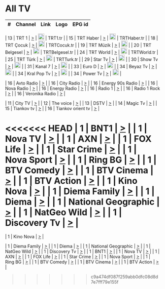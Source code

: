 <h1>All TV</h1>

| #   | Channel        | Link  | Logo | EPG id |
|:---:|:--------------:|:-----:|:----:|:------:|

| 13  | TRT 1            | [>](https://tv-trt1.medya.trt.com.tr/master.m3u8) | <img height="20" src="https://i.imgur.com/j786OLG.png"/> | TRT1.tr |
| 15  | TRT Haber        | [>](https://tv-trthaber.medya.trt.com.tr/master.m3u8) | <img height="20" src="https://i.imgur.com/OVfo8Ab.png"/> | TRTHaber.tr |
| 18  | TRT Çocuk        | [>](https://tv-trtcocuk.medya.trt.com.tr/master.m3u8) | <img height="20" src="https://i.imgur.com/QLFmD6d.png"/> | TRTCocuk.tr |
| 19  | TRT Müzik        | [>](https://tv-trtmuzik.medya.trt.com.tr/master.m3u8) | <img height="20" src="https://i.imgur.com/fIVFCEd.png"/> |
| 20  | TRT Belgesel     | [>](https://tv-trtbelgesel.medya.trt.com.tr/master.m3u8) | <img height="20" src="https://i.imgur.com/MGO87pe.png"/> | TRTBelgesel.tr |
| 24  | TRT World        | [>](https://tv-trtworld.medya.trt.com.tr/master.m3u8) | <img height="20" src="https://i.imgur.com/JEA2xpv.png"/> | TRTWorld.tr |
| 25  | TRT Türk         | [>](https://tv-trtturk.medya.trt.com.tr/master.m3u8) | <img height="20" src="https://i.imgur.com/OSTOQNw.png"/> | TRTTurk.tr |
| 29  | Star Tv   | [>](https://dogus-live.daioncdn.net/startv/startv_360p.m3u8) | <img height="20" src="https://i.imgur.com/IebUZx1.png"/> |
| 30  | Show Tv     | [>](https://ciner-live.daioncdn.net/showtv/showtv.m3u8) | <img height="20" src="https://i.imgur.com/IebUZx1.png"/> |
| 31  | Kanal 7     | [>](https://kanal7-live.daioncdn.net/kanal7/kanal7.m3u8) | <img height="20" src="https://i.imgur.com/IebUZx1.png"/> |
| 33  | Euro D    | [>](https://www.youtube.com/user/KanalD/live) | <img height="20" src="https://i.imgur.com/IebUZx1.png"/> |
| 34  | Beyaz Tv     | [>](https://beyaztv-live.daioncdn.net/beyaztv/beyaztv.m3u8) | <img height="20" src="https://i.imgur.com/IebUZx1.png"/> |
| 34  | Kral Pop Tv     | [>](https://www.youtube.com/watch?v=GuFTuKoXepw) | <img height="20" src="https://i.imgur.com/IebUZx1.png"/> |
| 34  | Power Tv     | [>](https://livetv.powerapp.com.tr/powerTV/powerhd.smil/chunklist.m3u8) | <img height="20" src="https://i.imgur.com/IebUZx1.png"/> |

| 16  | Avto Radio | [>](http://stream.metacast.eu/avtoradio.mp3.m3u) |
| 16  | City Radio | [>](http://stream.metacast.eu/city.aac.m3u) |
| 16  | Energy 90s Radio | [>](http://stream.metacast.eu/energy-90s.m3u) |
| 16  | Nova Radio | [>](http://stream.metacast.eu/nova.aac.m3u) |
| 16  | Energy Radio | [>](http://stream.metacast.eu/nrj.aac.m3u) |
| 16  | Radio 1 | [>](http://stream.metacast.eu/radio1.aac.m3u) |
| 16  | Radio 1 Rock | [>](http://stream.metacast.eu/radio1rock.aac.m3u) |
| 16  | Veronika Radio | [>](http://stream.metacast.eu/veronika.aac.m3u) |

| 11  | City TV | [>](https://tv.city.bg/play/tshls/citytv/index.m3u8) |
| 12  | The voice | [>](https://bss1.neterra.tv/thevoice/thevoice.m3u8) |
| 13  | DSTV | [>](http://46.249.95.140:8081/hls/data.m3u8) |
| 14  | Magic Tv | [>](https://bss1.neterra.tv/magictv/magictv.m3u8) |
| 15  | Tiankov tv | [>](https://streamer103.neterra.tv/tiankov-folk/live.m3u8) |
| 16  | Tiankov orient tv | [>](https://streamer103.neterra.tv/tiankov-orient/live.m3u8) |

<<<<<<< HEAD
| 1 | BNT1 | [>](https://ymkaya.xyz:43584/tv/bnt1/playlist.m3u8?wmsAuthSign=c2VydmVyX3RpbWU9Ni8yMi8yMDI1IDY6NDU6MjUgUE0maGFzaF92YWx1ZT1ObHAyaVdyakhxWlpkc2gybTE2QThBPT0mdmFsaWRtaW51dGVzPTYw) |
| 1 | Nova TV | [>](https://ymkaya.xyz:43584/tv/novatv/playlist.m3u8?wmsAuthSign=c2VydmVyX3RpbWU9Ni8yMi8yMDI1IDY6NDU6MzYgUE0maGFzaF92YWx1ZT0rZ1RYejZ2bHlRNHJSUzlhVGFMT253PT0mdmFsaWRtaW51dGVzPTYw) |
| 1 | AXN | [>](https://ymkaya.xyz:43584/tv/axn/playlist.m3u8?wmsAuthSign=c2VydmVyX3RpbWU9Ni8yMi8yMDI1IDY6NDU6NDYgUE0maGFzaF92YWx1ZT10VzRxSFBVYzdLT1lhYSs3TVhSWWVnPT0mdmFsaWRtaW51dGVzPTYw) |
| 1 | FOX Life | [>](https://ymkaya.xyz:43584/tv/foxlife/playlist.m3u8?wmsAuthSign=c2VydmVyX3RpbWU9Ni8yMi8yMDI1IDY6NDU6NTYgUE0maGFzaF92YWx1ZT1BZnROaHNRRkVLbU5pT1Btc3NYREZ3PT0mdmFsaWRtaW51dGVzPTYw) |
| 1 | Star Crime | [>](https://ymkaya.xyz:43584/tv/foxcrime/playlist.m3u8?wmsAuthSign=c2VydmVyX3RpbWU9Ni8yMi8yMDI1IDY6NDY6MDUgUE0maGFzaF92YWx1ZT1IekdBUk5NUmxSSGV4K05XZW1GZEh3PT0mdmFsaWRtaW51dGVzPTYw) |
| 1 | Nova Sport | [>](https://ymkaya.xyz:43584/tv/novasport/playlist.m3u8?wmsAuthSign=c2VydmVyX3RpbWU9Ni8yMi8yMDI1IDY6NDY6MTYgUE0maGFzaF92YWx1ZT1pT3RWZ3RqWWt2TDNwMU9RdFJFNXFRPT0mdmFsaWRtaW51dGVzPTYw) |
| 1 | Ring BG | [>](https://ymkaya.xyz:43584/tv/ringbg/playlist.m3u8?wmsAuthSign=c2VydmVyX3RpbWU9Ni8yMi8yMDI1IDY6NDY6MjcgUE0maGFzaF92YWx1ZT1QOXRRY3VuWVE3VmxFNWczK2UxbzBBPT0mdmFsaWRtaW51dGVzPTYw) |
| 1 | BTV Comedy | [>](https://ymkaya.xyz:43584/tv/btvcomedy/playlist.m3u8?wmsAuthSign=c2VydmVyX3RpbWU9Ni8yMi8yMDI1IDY6NDY6MzcgUE0maGFzaF92YWx1ZT1sQ0s3TWx3ZWNsbFBpSjFlY2kyODlRPT0mdmFsaWRtaW51dGVzPTYw) |
| 1 | BTV Cinema | [>](https://ymkaya.xyz:43584/tv/btvcinema/playlist.m3u8?wmsAuthSign=c2VydmVyX3RpbWU9Ni8yMi8yMDI1IDY6NDY6NDggUE0maGFzaF92YWx1ZT1VUWV0S2tadTJoL253K2diVFFJaHpBPT0mdmFsaWRtaW51dGVzPTYw) |
| 1 | BTV Action | [>](https://ymkaya.xyz:43584/tv/btvaction/playlist.m3u8?wmsAuthSign=c2VydmVyX3RpbWU9Ni8yMi8yMDI1IDY6NDY6NTkgUE0maGFzaF92YWx1ZT1vdWVOZFJmWjhRVlJ5VnZDaW1Hd1hnPT0mdmFsaWRtaW51dGVzPTYw) |
| 1 | Kino Nova | [>](https://ymkaya.xyz:43584/tv/kinonova/playlist.m3u8?wmsAuthSign=c2VydmVyX3RpbWU9Ni8yMi8yMDI1IDY6NDc6MTAgUE0maGFzaF92YWx1ZT1HT1NCVW9PaE4vakRjUWJvMEx6WVl3PT0mdmFsaWRtaW51dGVzPTYw) |
| 1 | Diema Family | [>](https://ymkaya.xyz:43584/tv/diemafamily/playlist.m3u8?wmsAuthSign=c2VydmVyX3RpbWU9Ni8yMi8yMDI1IDY6NDc6MjIgUE0maGFzaF92YWx1ZT1BQkJveXBZSjNOaW5CUG5YenRkNEp3PT0mdmFsaWRtaW51dGVzPTYw) |
| 1 | Diema | [>](https://ymkaya.xyz:43584/tv/diema/playlist.m3u8?wmsAuthSign=c2VydmVyX3RpbWU9Ni8yMi8yMDI1IDY6NDc6MzUgUE0maGFzaF92YWx1ZT1Bbm10NXlYWFpvYWdXajM0ZkwrSEpBPT0mdmFsaWRtaW51dGVzPTYw) |
| 1 | National Geographic | [>](https://ymkaya.xyz:43584/tv/natgeo/playlist.m3u8?wmsAuthSign=c2VydmVyX3RpbWU9Ni8yMi8yMDI1IDY6NDc6NDQgUE0maGFzaF92YWx1ZT1pS1BKd3k3ei9aOVUxcWlaZnN4WHBBPT0mdmFsaWRtaW51dGVzPTYw) |
| 1 | NatGeo Wild | [>](https://ymkaya.xyz:43584/tv/natgeowild/playlist.m3u8?wmsAuthSign=c2VydmVyX3RpbWU9Ni8yMi8yMDI1IDY6NDc6NTQgUE0maGFzaF92YWx1ZT1ab2dNRUVEU1R4YUxVTVlSWHNXczVRPT0mdmFsaWRtaW51dGVzPTYw) |
| 1 | Discovery Tv | [>](https://ymkaya.xyz:43584/tv/discovery/playlist.m3u8?wmsAuthSign=c2VydmVyX3RpbWU9Ni8yMi8yMDI1IDY6NDg6MDQgUE0maGFzaF92YWx1ZT1GT2Q5THdJWFFYOHVVNDVrZlpib3F3PT0mdmFsaWRtaW51dGVzPTYw) |
=======


| 1 | Kino Nova | [>](https://ymkaya.xyz:11336/tv/kinonova/playlist.m3u8?wmsAuthSign=c2VydmVyX3RpbWU9MS8yLzIwMjUgNDo0MDoyMCBBTSZoYXNoX3ZhbHVlPWlFS1FrWEtMMVRFM3l5YklUWUJQUHc9PSZ2YWxpZG1pbnV0ZXM9NjA=) |

| 1 | Diema Family | [>](https://ymkaya.xyz:11336/tv/diemafamily/playlist.m3u8?wmsAuthSign=c2VydmVyX3RpbWU9MS8yLzIwMjUgNDo0MDozMCBBTSZoYXNoX3ZhbHVlPUVUaTVKTldvZTF5WVVCM0YwL21kaXc9PSZ2YWxpZG1pbnV0ZXM9NjA=) |
| 1 | Diema | [>](https://ymkaya.xyz:11336/tv/diema/playlist.m3u8?wmsAuthSign=c2VydmVyX3RpbWU9MS8yLzIwMjUgNDo0MDo0MCBBTSZoYXNoX3ZhbHVlPVlYMWVJT2NuUjNpUTBsaytEUFFOS2c9PSZ2YWxpZG1pbnV0ZXM9NjA=) |
| 1 | National Geographic | [>](https://ymkaya.xyz:11336/tv/natgeo/playlist.m3u8?wmsAuthSign=c2VydmVyX3RpbWU9MS8yLzIwMjUgNDo0MTo0MSBBTSZoYXNoX3ZhbHVlPTJQTlVmcG5nYWx0M013eUhGRGxnd0E9PSZ2YWxpZG1pbnV0ZXM9NjA=) |
| 1 | NatGeo Wild | [>](https://ymkaya.xyz:11336/tv/natgeowild/playlist.m3u8?wmsAuthSign=c2VydmVyX3RpbWU9MS8yLzIwMjUgNDo0MTo1MSBBTSZoYXNoX3ZhbHVlPVl1OXZaTTliN0hGWEN3eDBYd1duNkE9PSZ2YWxpZG1pbnV0ZXM9NjA=) |
| 1 | Discovery Tv | [>](https://ymkaya.xyz:11336/tv/discovery/playlist.m3u8?wmsAuthSign=c2VydmVyX3RpbWU9MS8yLzIwMjUgNDo0MjowMSBBTSZoYXNoX3ZhbHVlPWtBQmdLNlY2RmQwWElzMVYzSDJyVkE9PSZ2YWxpZG1pbnV0ZXM9NjA=) |
| 1 | BNT1 | [>](https://ymkaya.xyz:11336/tv/bnt1/playlist.m3u8?wmsAuthSign=c2VydmVyX3RpbWU9MS8yLzIwMjUgNDozODozOCBBTSZoYXNoX3ZhbHVlPVVrMVlRQXpJWlhYeUh6ZFVpSC9NMUE9PSZ2YWxpZG1pbnV0ZXM9NjA=) |
| 1 | Nova TV | [>](https://ymkaya.xyz:11336/tv/novatv/playlist.m3u8?wmsAuthSign=c2VydmVyX3RpbWU9MS8yLzIwMjUgNDozODo0OCBBTSZoYXNoX3ZhbHVlPUVxQjh1a0ZzYkVGZU8zZDFGTzdreVE9PSZ2YWxpZG1pbnV0ZXM9NjA=) |
| 1 | AXN | [>](https://ymkaya.xyz:11336/tv/axn/playlist.m3u8?wmsAuthSign=c2VydmVyX3RpbWU9MS8yLzIwMjUgNDozODo1OCBBTSZoYXNoX3ZhbHVlPUpkWStGY1hkNXhaOVpPZ0thQ0FZL3c9PSZ2YWxpZG1pbnV0ZXM9NjA=) |
| 1 | FOX Life | [>](https://ymkaya.xyz:11336/tv/foxlife/playlist.m3u8?wmsAuthSign=c2VydmVyX3RpbWU9MS8yLzIwMjUgNDozOToxMCBBTSZoYXNoX3ZhbHVlPWt1ZDc1T3AzYlZDTjJnSy9TU0xJZlE9PSZ2YWxpZG1pbnV0ZXM9NjA=) |
| 1 | Star Crime | [>](https://ymkaya.xyz:11336/tv/foxcrime/playlist.m3u8?wmsAuthSign=c2VydmVyX3RpbWU9MS8yLzIwMjUgNDozOToyMCBBTSZoYXNoX3ZhbHVlPXIwVU45Nm9FR1l2enNkTG9TanBxbmc9PSZ2YWxpZG1pbnV0ZXM9NjA=) |
| 1 | Nova Sport | [>](https://ymkaya.xyz:11336/tv/novasport/playlist.m3u8?wmsAuthSign=c2VydmVyX3RpbWU9MS8yLzIwMjUgNDozOTozMCBBTSZoYXNoX3ZhbHVlPXlSZ0UxazVaM0xhSmc0NmR4T0c1T2c9PSZ2YWxpZG1pbnV0ZXM9NjA=) |
| 1 | Ring BG | [>](https://ymkaya.xyz:11336/tv/ringbg/playlist.m3u8?wmsAuthSign=c2VydmVyX3RpbWU9MS8yLzIwMjUgNDozOTo0MCBBTSZoYXNoX3ZhbHVlPTR4aUlFNHVUYWN4enY1WkVuOFZma2c9PSZ2YWxpZG1pbnV0ZXM9NjA=) |
| 1 | BTV Comedy | [>](https://ymkaya.xyz:11336/tv/btvcomedy/playlist.m3u8?wmsAuthSign=c2VydmVyX3RpbWU9MS8yLzIwMjUgNDozOTo1MCBBTSZoYXNoX3ZhbHVlPUtrMTJ2RHNTTUU1RFp1ZkVOdXFSK3c9PSZ2YWxpZG1pbnV0ZXM9NjA=) |
| 1 | BTV Cinema | [>](https://ymkaya.xyz:11336/tv/btvcinema/playlist.m3u8?wmsAuthSign=c2VydmVyX3RpbWU9MS8yLzIwMjUgNDozOTo1OSBBTSZoYXNoX3ZhbHVlPTZWcU9FZW56cG1NM1lrYy8xNE5NeHc9PSZ2YWxpZG1pbnV0ZXM9NjA=) |
| 1 | BTV Action | [>](https://ymkaya.xyz:11336/tv/btvaction/playlist.m3u8?wmsAuthSign=c2VydmVyX3RpbWU9MS8yLzIwMjUgNDo0MDoxMCBBTSZoYXNoX3ZhbHVlPUlDd0ErRkZVWThyMVZwR3c2REdGZ3c9PSZ2YWxpZG1pbnV0ZXM9NjA=) |
>>>>>>> c9a474df087f259abb0dfc08d8d7e7fff79e155f

